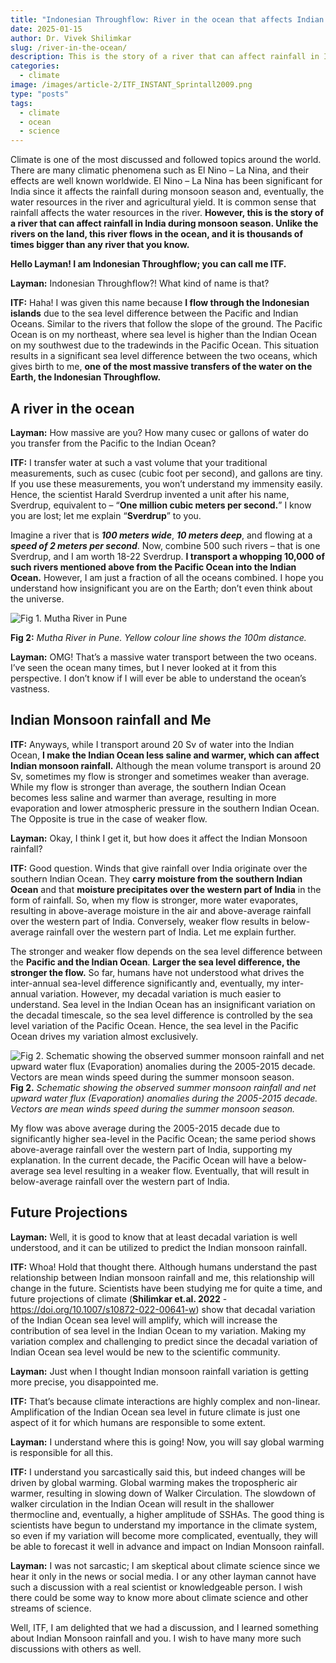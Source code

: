 ```yaml
---
title: "Indonesian Throughflow: River in the ocean that affects Indian Monsoon rainfall"
date: 2025-01-15
author: Dr. Vivek Shilimkar
slug: /river-in-the-ocean/
description: This is the story of a river that can affect rainfall in India during monsoon season. Unlike the rivers on the land, this river flows in the ocean
categories:
  - climate
image: /images/article-2/ITF_INSTANT_Sprintall2009.png
type: "posts"
tags:
  - climate
  - ocean
  - science
---
```

Climate is one of the most discussed and followed topics around the world. There are many climatic phenomena such as El Nino – La Nina, and their effects are well known worldwide. El Nino – La Nina has been significant for India since it affects the rainfall during monsoon season and, eventually, the water resources in the river and agricultural yield. It is common sense that rainfall affects the water resources in the river. __However, this is the story of a river that can affect rainfall in India during monsoon season. Unlike the rivers on the land, this river flows in the ocean, and it is thousands of times bigger than any river that you know.__ 

__Hello Layman! I am Indonesian Throughflow; you can call me ITF.__

__Layman:__ Indonesian Throughflow?! What kind of name is that?

__ITF:__ Haha! I was given this name because __I flow through the Indonesian islands__ due to the sea level difference between the Pacific and Indian Oceans. Similar to the rivers that follow the slope of the ground. The Pacific Ocean is on my northeast, where sea level is higher than the Indian Ocean on my southwest due to the tradewinds in the Pacific Ocean. This situation results in a significant sea level difference between the two oceans, which gives birth to me, __one of the most massive transfers of the water on the Earth, the Indonesian Throughflow.__

## A river in the ocean
__Layman:__ How massive are you? How many cusec or gallons of water do you transfer from the Pacific to the Indian Ocean?

__ITF:__ I transfer water at such a vast volume that your traditional measurements, such as cusec (cubic foot per second), and gallons are tiny. If you use these measurements, you won’t understand my immensity easily. Hence, the scientist Harald Sverdrup invented a unit after his name, Sverdrup, equivalent to – “__One million cubic meters per second.__” I know you are lost; let me explain “__Sverdrup__” to you.

Imagine a river that is ___100 meters wide___, ___10 meters deep___, and flowing at a ___speed of 2 meters per second___. Now, combine 500 such rivers – that is one Sverdrup, and I am worth 18-22 Sverdrup. __I transport a whopping 10,000 of such rivers mentioned above from the Pacific Ocean into the Indian Ocean.__ However, I am just a fraction of all the oceans combined. I hope you understand how insignificant you are on the Earth; don’t even think about the universe. 

![Fig 1. Mutha River in Pune](/images/article-2/image2.png)

__Fig 2:__ _Mutha River in Pune. Yellow colour line shows the 100m distance._

__Layman:__ OMG! That’s a massive water transport between the two oceans. I’ve seen the ocean many times, but I never looked at it from this perspective. I don’t know if I will ever be able to understand the ocean’s vastness.

## Indian Monsoon rainfall and Me
__ITF:__ Anyways, while I transport around 20 Sv of water into the Indian Ocean, __I make the Indian Ocean less saline and warmer, which can affect Indian monsoon rainfall.__
Although the mean volume transport is around 20 Sv, sometimes my flow is stronger and sometimes weaker than average. While my flow is stronger than average, the southern Indian Ocean becomes less saline and warmer than average, resulting in more evaporation and lower atmospheric pressure in the southern Indian Ocean. The Opposite is true in the case of weaker flow. 

__Layman:__ Okay, I think I get it, but how does it affect the Indian Monsoon rainfall?

__ITF:__ Good question. Winds that give rainfall over India originate over the southern Indian Ocean. They __carry moisture from the southern Indian Ocean__ and that __moisture precipitates over the western part of India__ in the form of rainfall. So, when my flow is stronger, more water evaporates, resulting in above-average moisture in the air and above-average rainfall over the western part of India. Conversely, weaker flow results in below-average rainfall over the western part of India. Let me explain further.

The stronger and weaker flow depends on the sea level difference between the __Pacific and the Indian Ocean__. __Larger the sea level difference, the stronger the flow.__ So far, humans have not understood what drives the inter-annual sea-level difference significantly and, eventually, my inter-annual variation. However, my decadal variation is much easier to understand. Sea level in the Indian Ocean has an insignificant variation on the decadal timescale, so the sea level difference is controlled by the sea level variation of the Pacific Ocean. Hence, the sea level in the Pacific Ocean drives my variation almost exclusively.

![Fig 2. Schematic showing the observed summer monsoon rainfall and net upward water flux  (Evaporation) anomalies during the 2005-2015 decade. Vectors are mean winds speed during the summer monsoon season.](/images/article-2/image3.png)
__Fig 2.__ _Schematic showing the observed summer monsoon rainfall and net upward water flux  (Evaporation) anomalies during the 2005-2015 decade. Vectors are mean winds speed during the summer monsoon season._

My flow was above average during the 2005-2015 decade due to significantly higher sea-level in the Pacific Ocean; the same period shows above-average rainfall over the western part of India, supporting my explanation. In the current decade, the Pacific Ocean will have a below-average sea level resulting in a weaker flow. Eventually, that will result in below-average rainfall over the western part of India.

## Future Projections
__Layman:__ Well, it is good to know that at least decadal variation is well understood, and it can be utilized to predict the Indian monsoon rainfall.

__ITF:__ Whoa! Hold that thought there. Although humans understand the past relationship between Indian monsoon rainfall and me, this relationship will change in the future. Scientists have been studying me for quite a time, and future projections of climate (__Shilimkar et.al. 2022__ - https://doi.org/10.1007/s10872-022-00641-w) show that decadal variation of the Indian Ocean sea level will amplify, which will increase the contribution of sea level in the Indian Ocean to my variation. Making my variation complex and challenging to predict since the decadal variation of Indian Ocean sea level would be new to the scientific community.

__Layman:__ Just when I thought Indian monsoon rainfall variation is getting more precise, you disappointed me. 

__ITF:__ That’s because climate interactions are highly complex and non-linear. Amplification of the Indian Ocean sea level in future climate is just one aspect of it for which humans are responsible to some extent. 

__Layman:__ I understand where this is going! Now, you will say global warming is responsible for all this.

__ITF:__ I understand you sarcastically said this, but indeed changes will be driven by global warming. Global warming makes the tropospheric air warmer, resulting in slowing down of Walker Circulation. The slowdown of walker circulation in the Indian Ocean will result in the shallower thermocline and, eventually, a higher amplitude of SSHAs. The good thing is scientists have begun to understand my importance in the climate system, so even if my variation will become more complicated, eventually, they will be able to forecast it well in advance and impact on Indian Monsoon rainfall.

__Layman:__ I was not sarcastic; I am skeptical about climate science since we hear it only in the news or social media. I or any other layman cannot have such a discussion with a real scientist or knowledgeable person. I wish there could be some way to know more about climate science and other streams of science. 

Well, ITF, I am delighted that we had a discussion, and I learned something about Indian Monsoon rainfall and you. I wish to have many more such discussions with others as well.
